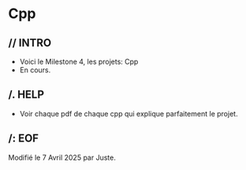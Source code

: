 # Cpp

## // INTRO

* Voici le Milestone 4, les projets: Cpp
* En cours.

## /. HELP

* Voir chaque pdf de chaque cpp qui explique parfaitement le projet.

##	/: EOF

Modifié le 7 Avril 2025 par Juste.
